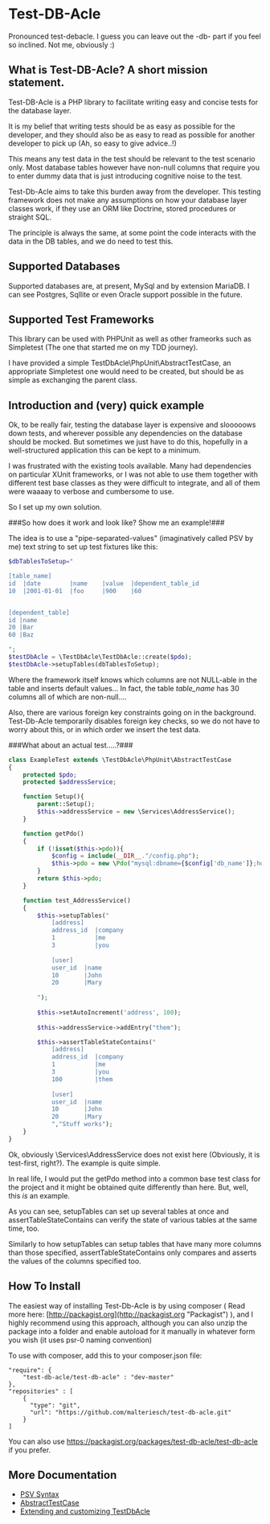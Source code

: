 Test-DB-Acle
============

Pronounced test-debacle. I guess you can leave out the -db- part if you feel so inclined. Not me, obviously :) 

What is Test-DB-Acle? A short mission statement.
------------------------------------------------

Test-DB-Acle is a PHP library to facilitate writing easy and concise tests for the database layer. 

It is my belief that writing tests should be as easy as possible for the developer, and they should also be as easy to read as possible for another developer to pick up (Ah, so easy to give advice..!)

This means any test data in the test should be relevant to the test scenario only. Most database tables however have non-null columns that require you to enter dummy data that is just introducing cognitive noise  to the test. 

Test-Db-Acle aims to take this burden away from the developer. This testing framework does not make any assumptions on how your database layer classes work, if they use an ORM like Doctrine, stored procedures or straight SQL. 

The principle is always the same, at some point the code interacts with the data in the DB tables, and we do need to test this.


Supported Databases
-------------------

Supported databases are, at present, MySql and by extension MariaDB.
I can see Postgres, Sqllite or even Oracle support possible in the future.

Supported Test Frameworks
-------------------------

This library can be used with PHPUnit as well as other frameorks such as Simpletest (The one that started me on my TDD journey). 

I have provided a simple TestDbAcle\PhpUnit\AbstractTestCase, an appropriate Simpletest one would need to be created, but should be as simple as exchanging the parent class.

Introduction and (very) quick example
-------------------------------------

Ok, to be really fair, testing the database layer is expensive and slooooows down tests, and wherever possible any dependencies on the database should be mocked. But sometimes we just have to do this, hopefully in a well-structured application this can be kept to a minimum.

I was frustrated with the existing tools available. Many had dependencies on particular XUnit frameworks, or I was not  able to use them together with different test base classes as they were difficult to integrate, and all of them were waaaay to verbose and cumbersome to use. 

So I set up my own solution.

###So how does it work and look like? Show me an example!###

The idea is to use a "pipe-separated-values" (imaginatively called PSV by me) text string to set up test fixtures like this:

```php
$dbTablesToSetup="

[table_name]
id  |date        |name    |value  |dependent_table_id
10  |2001-01-01  |foo     |900    |60


[dependent_table]
id |name
20 |Bar
60 |Baz

";
$testDbAcle = \TestDbAcle\TestDbAcle::create($pdo);
$testDbAcle->setupTables(dbTablesToSetup);
```

Where the framework itself knows which columns are not NULL-able in the table and inserts default values... In fact, the table *table_name* has 30 columns all of which are non-null....

Also, there are various foreign key constraints going on in the background. Test-Db-Acle temporarily disables foreign key checks, so we do not have to worry about this, or in which order we insert the test data.

###What about an actual test.....?###

```php
class ExampleTest extends \TestDbAcle\PhpUnit\AbstractTestCase
{
    protected $pdo;
    protected $addressService;

    function Setup(){
        parent::Setup();
        $this->addressService = new \Services\AddressService();
    }

    function getPdo()
    {
        if (!isset($this->pdo)){
            $config = include(__DIR__."/config.php");
            $this->pdo = new \Pdo("mysql:dbname={$config['db_name']};host={$config['db_host']}",$config['db_user'],$config['db_password']);
        }
        return $this->pdo;
    }

    function test_AddressService()
    {
        $this->setupTables("
            [address]
            address_id  |company
            1           |me
            3           |you
            
            [user]
            user_id  |name
            10       |John
            20       |Mary
            
        ");
        
        $this->setAutoIncrement('address', 100);
        
        $this->addressService->addEntry("them");

        $this->assertTableStateContains("
            [address]
            address_id  |company
            1           |me
            3           |you
            100         |them
            
            [user]
            user_id  |name
            10       |John
            20       |Mary
            ","Stuff works");
    }
}
```
Ok, obviously \Services\AddressService does not exist here (Obviously, it is test-first, right?). The example is quite simple.

In real life, I would put the getPdo method into a common base test class for the project and it might be obtained quite differently than here. But, well, this *is* an example.

As you can see, setupTables can set up several tables at once and  assertTableStateContains can verify the state of various tables at the same time, too.

Similarly to how setupTables can setup tables that have many more columns than those specified, assertTableStateContains only compares and asserts the values of the columns specified too.

How To Install
--------------

The easiest way of installing Test-Db-Acle is by using composer ( Read more here: [http://packagist.org](http://packagist.org "Packagist") ), and I highly recommend using this approach,
although you can also unzip the package into a folder and enable autoload for it manually in whatever form you wish (it uses psr-0 naming convention)

To use with composer, add this to your composer.json file:

    "require": {
        "test-db-acle/test-db-acle" : "dev-master"
    },
    "repositories" : [
        {
          "type": "git",
          "url": "https://github.com/malteriesch/test-db-acle.git"
        }
    ]

You can also use https://packagist.org/packages/test-db-acle/test-db-acle if you prefer.

More Documentation
--------------
- [PSV Syntax](docs/PsvParser.md)
- [AbstractTestCase](docs/AbstractTestCase.md)
- [Extending and customizing TestDbAcle](docs/Customizing.md)